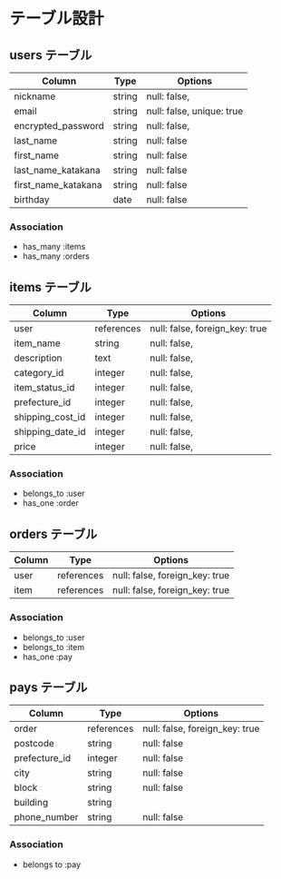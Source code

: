 # テーブル設計

## users テーブル

| Column             | Type   | Options                  |
| ------------------ | ------ | ------------------------ |
| nickname           | string | null: false,             |
| email              | string | null: false, unique: true|
| encrypted_password | string | null: false,             |
| last_name          | string | null: false              |
| first_name         | string | null: false              |
| last_name_katakana | string | null: false              |
| first_name_katakana| string | null: false              |
| birthday           | date   | null: false              |

### Association

- has_many :items
- has_many :orders

## items テーブル

| Column          | Type       | Options                       |
| ----------------| ---------- | ----------------------------- |
| user            | references | null: false, foreign_key: true|
| item_name       | string     | null: false,                  |
| description     | text       | null: false,                  |
| category_id     | integer    | null: false,                  |
| item_status_id  | integer    | null: false,                  |
| prefecture_id   | integer    | null: false,                  |
| shipping_cost_id| integer    | null: false,                  |
| shipping_date_id| integer    | null: false,                  |
| price           | integer    | null: false,                  |
### Association

- belongs_to :user
- has_one :order

## orders テーブル

| Column    | Type       | Options                        |
| --------- | ---------- | ------------------------------ |
| user      | references | null: false, foreign_key: true |
| item      | references | null: false, foreign_key: true |

### Association

- belongs_to :user
- belongs_to :item
- has_one :pay

## pays テーブル

| Column        | Type       | Options                       |
| ------------- | --------   | ----------------------------  |
| order         | references |null: false, foreign_key: true |
| postcode      | string     |null: false                    |
| prefecture_id | integer    |null: false                    |
| city          | string     |null: false                    |
| block         | string     |null: false                    |
| building      | string     |                               |
| phone_number  | string     |null: false                    |

### Association

- belongs to :pay
